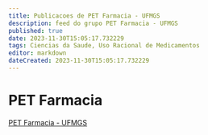 ```yaml
---
title: Publicacoes de PET Farmacia - UFMGS 
description: feed do grupo PET Farmacia - UFMGS
published: true
date: 2023-11-30T15:05:17.732229
tags: Ciencias da Saude, Uso Racional de Medicamentos
editor: markdown
dateCreated: 2023-11-30T15:05:17.732229
---
```


# PET Farmacia
[PET Farmacia - UFMGS](/grupo/180PETFarmaciaUFMGS)
